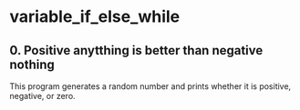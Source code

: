 
# variable_if_else_while

## 0. Positive anytthing is better than negative nothing
This program generates a random number and prints whether it is positive, negative, or zero.
